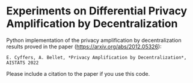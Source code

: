 # Experiments on Differential Privacy Amplification by Decentralization

Python implementation of the privacy amplification by decentralization results proved in the paper (https://arxiv.org/abs/2012.05326):

    E. Cyffers, A. Bellet, *Privacy Amplification by Decentralization*, AISTATS 2022

Please include a citation to the paper if you use this code.
